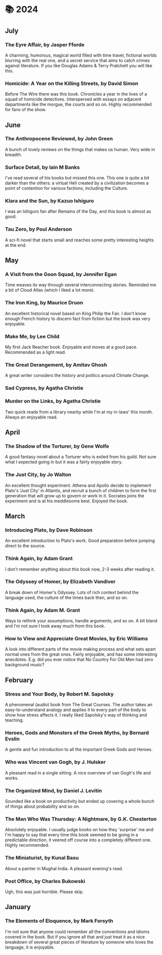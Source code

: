 # 📚 2024

## July

### The Eyre Affair, by Jasper Fforde

A charming, humorous, magical world filled with time travel, fictional worlds
blurring with the real one, and a secret service that aims to catch crimes
against literature. If you like Douglas Adams & Terry Pratchett you will like
this.

### Homicide: A Year on the Killing Streets, by David Simon

Before The Wire there was this book. Chronicles a year in the lives of a squad
of homicide detectives. Interspersed with essays on adjacent departments like
the morgue, the courts and so on. Highly recommended for fans of the show.

## June

### The Anthropocene Reviewed, by John Green

A bunch of lovely reviews on the things that makes us human. Very wide in
breadth.

### Surface Detail, by Iain M Banks

I've read several of his books but missed this one. This one is quite a bit
darker than the others: a virtual Hell created by a civilization becomes a
point of contention for various factions, including the Culture.

### Klara and the Sun, by Kazuo Ishiguro

I was an Ishiguro fan after Remains of the Day, and this book is almost as
good.

### Tau Zero, by Poul Anderson

A sci-fi novel that starts small and reaches some pretty interesting heights at
the end.

## May

### A Visit from the Goon Squad, by Jennifer Egan

Time weaves its way through several interconnecting stories. Reminded me a bit
of Cloud Atlas (which I liked a lot more).

### The Iron King, by Maurice Druon

An excellent historical novel based on King Philip the Fair. I don't know
enough French history to discern fact from fiction but the book was very
enjoyable.

### Make Me, by Lee Child

My first Jack Reacher book. Enjoyable and moves at a good pace. Recommended as
a light read.

### The Great Derangement, by Amitav Ghosh

A great writer considers the history and politics around Climate Change.

### Sad Cypress, by Agatha Christie
### Murder on the Links, by Agatha Christie

Two quick reads from a library nearby while I'm at my in-laws' this month.
Always an enjoyable read.

## April

### The Shadow of the Torturer, by Gene Wolfe

A good fantasy novel about a Torturer who is exiled from his guild. Not sure what I expected going
in but it was a fairly enjoyable story.

### The Just City, by Jo Walton

An excellent thought experiment. Athena and Apollo decide to implement Plato's 'Just City' in
Atlantis, and recruit a bunch of children to form the first generation that will grow up to govern
or work in it. Socrates joins the experiment and is at his meddlesome best. Enjoyed the book.

## March

### Introducing Plato, by Dave Robinson

An excellent introduction to Plato's work. Good preparation before jumping direct to the source.

### Think Again, by Adam Grant

I don't remember anything about this book now, 2-3 weeks after reading it.

### The Odyssey of Homer, by Elizabeth Vandiver

A break down of Homer's Odyssey. Lots of rich context behind the language used,
the culture of the times back then, and so on.

### Think Again, by Adam M. Grant

Ways to rethink your assumptions, handle arguments, and so on. A bit bland and
I'm not sure I took away much from this book.

### How to View and Appreciate Great Movies, by Eric Williams

A look into different parts of the movie making process and what sets apart
normal ones from the great ones. Fairly enjoyable, and has some interesting
anecdotes. E.g. did you ever notice that No Country For Old Men had zero
background music?

## February

### Stress and Your Body, by Robert M. Sapolsky

A phenomenal (audio) book from The Great Courses. The author takes an
easy-to-understand analogy and applies it to every part of the body to show how
stress affects it. I really liked Sapolsky's way of thinking and teaching.

### Heroes, Gods and Monsters of the Greek Myths, by Bernard Evslin

A gentle and fun introduction to all the important Greek Gods and Heroes.

### Who was Vincent van Gogh, by J. Hulsker

A pleasant read in a single sitting. A nice overview of van Gogh's life and
works.

### The Organized Mind, by Daniel J. Levitin

Sounded like a book on productivity but ended up covering a whole bunch of
things about probability and so on.

### The Man Who Was Thursday: A Nightmare, by G.K. Chesterton

Absolutely enjoyable. I usually judge books on how they 'surprise' me and I'm
happy to say that every time this book seemed to be going in a predictable
direction, it veered off course into a completely different one. Highly
recommended.

### The Miniaturist, by Kunal Basu

About a painter in Mughal India. A pleasant evening's read.

### Post Office, by Charles Bukowski

Ugh, this was just horrible. Please skip.

## January

### The Elements of Eloquence, by Mark Forsyth 

I'm not sure that anyone could remember all the conventions and idioms covered
in the book. But if you ignore all that and just treat it as a nice breakdown
of several great pieces of literature by someone who loves the language, it is
enjoyable.

